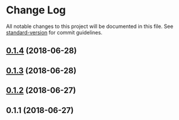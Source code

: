 # Change Log

All notable changes to this project will be documented in this file. See [standard-version](https://github.com/conventional-changelog/standard-version) for commit guidelines.

<a name="0.1.4"></a>
## [0.1.4](https://github.com/echelon-solutions/aws-event-sourcing/compare/v0.1.3...v0.1.4) (2018-06-28)



<a name="0.1.3"></a>
## [0.1.3](https://github.com/echelon-solutions/aws-event-sourcing/compare/v0.1.2...v0.1.3) (2018-06-28)



<a name="0.1.2"></a>
## [0.1.2](https://github.com/echelon-solutions/aws-event-sourcing/compare/v0.1.1...v0.1.2) (2018-06-27)



<a name="0.1.1"></a>
## 0.1.1 (2018-06-27)
